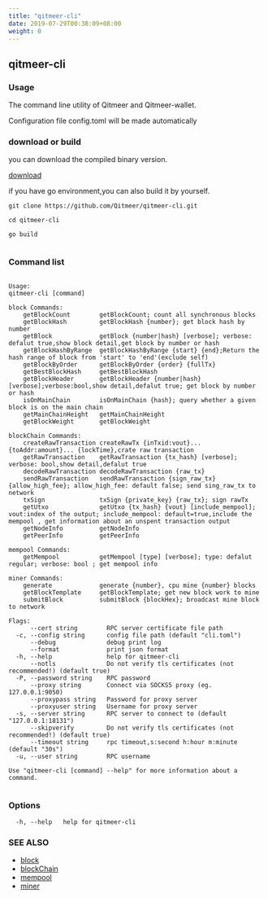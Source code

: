 ```yaml
---
title: "qitmeer-cli"
date: 2019-07-29T00:38:09+08:00
weight: 0
---
```


## qitmeer-cli



### Usage


The command line utility of Qitmeer and Qitmeer-wallet.

Configuration file config.toml will be made automatically

### download or build

you can download the compiled binary version.

[download](https://github.com/Qitmeer/qitmeer-cli/releases)

if you have go environment,you can also build it by yourself.
```
git clone https://github.com/Qitmeer/qitmeer-cli.git

cd qitmeer-cli

go build
 
```

### Command list
```

Usage:
qitmeer-cli [command]

block Commands:
	getBlockCount        getBlockCount; count all synchronous blocks
	getBlockHash         getBlockHash {number}; get block hash by number
	getBlock             getBlock {number|hash} [verbose]; verbose: defalut true,show block detail,get block by number or hash
	getBlockHashByRange  getBlockHashByRange {start} {end};Return the hash range of block from 'start' to 'end'(exclude self)
	getBlockByOrder      getBlockByOrder {order} {fullTx}
	getBestBlockHash     getBestBlockHash
	getBlockHeader       getBlockHeader {number|hash} [verbose];verbose:bool,show detail,defalut true; get block by number or hash
	isOnMainChain        isOnMainChain {hash}; query whether a given block is on the main chain
	getMainChainHeight   getMainChainHeight
	getBlockWeight       getBlockWeight

blockChain Commands:
	createRawTransaction createRawTx {inTxid:vout}... {toAddr:amount}... {lockTime},crate raw transaction
	getRawTransaction    getRawTransaction {tx_hash} [verbose]; verbose: bool,show detail,defalut true
	decodeRawTransaction decodeRawTransaction {raw_tx}
	sendRawTransaction   sendRawTransaction {sign_raw_tx} {allow_high_fee}; allow_high_fee: default false; send sing_raw_tx to network
	txSign               txSign {private_key} {raw_tx}; sign rawTx
	getUtxo              getUtxo {tx_hash} {vout} [include_mempool]; vout:index of the output; include_mempool: default=true,include the mempool , get information about an unspent transaction output
	getNodeInfo          getNodeInfo
	getPeerInfo          getPeerInfo

mempool Commands:
	getMempool           getMempool [type] [verbose]; type: defalut regular; verbose: bool ; get mempool info

miner Commands:
	generate             generate {number}, cpu mine {number} blocks
	getBlockTemplate     getBlockTemplate; get new block work to mine
	submitBlock          submitBlock {blockHex}; broadcast mine block to network

Flags:
      --cert string        RPC server certificate file path
  -c, --config string      config file path (default "cli.toml")
      --debug              debug print log
      --format             print json format
  -h, --help               help for qitmeer-cli
      --notls              Do not verify tls certificates (not recommended!) (default true)
  -P, --password string    RPC password
      --proxy string       Connect via SOCKS5 proxy (eg. 127.0.0.1:9050)
      --proxypass string   Password for proxy server
      --proxyuser string   Username for proxy server
  -s, --server string      RPC server to connect to (default "127.0.0.1:18131")
      --skipverify         Do not verify tls certificates (not recommended!) (default true)
      --timeout string     rpc timeout,s:second h:hour m:minute (default "30s")
  -u, --user string        RPC username

Use "qitmeer-cli [command] --help" for more information about a command.
		
```

### Options

```
  -h, --help   help for qitmeer-cli
```

### SEE ALSO

* [block](/en/reference/qitmeer-cli/block/)	 
* [blockChain](/en/reference/qitmeer-cli/blockchain/)	 
* [mempool](/en/reference/qitmeer-cli/mempool/)	 
* [miner](/en/reference/qitmeer-cli/miner/)	 

